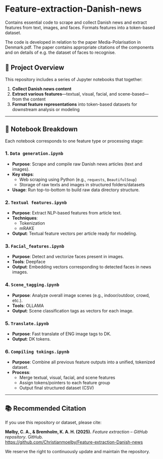 # Feature-extraction-Danish-news

Contains essential code to scrape and collect Danish news and extract features from text, images, and faces. Formats features into a token-based dataset.

The code is developed in relation to the paper Media-Polarisation in Denmark.pdf. The paper contains appropriate citations of the components and on details of e.g. the dataset of faces to recognise. 

## 🚀 Project Overview

This repository includes a series of Jupyter notebooks that together:

1. **Collect Danish news content**  
2. **Extract various features**—textual, visual, facial, and scene-based—from the content  
3. **Format feature representations** into token-based datasets for downstream analysis or modeling

---

## 📂 Notebook Breakdown

Each notebook corresponds to one feature type or processing stage:

### 1. `Data generation.ipynb`  
- **Purpose**: Scrape and compile raw Danish news articles (text and images).  
- **Key steps**:  
  - Web scraping using Python (e.g., `requests`, `BeautifulSoup`)  
  - Storage of raw texts and images in structured folders/datasets  
- **Usage**: Run top-to-bottom to build raw data directory structure.

### 2. `Textual features.ipynb`  
- **Purpose**: Extract NLP-based features from article text.  
- **Techniques**:  
  - Tokenization  
  - mRAKE
- **Output**: Textual feature vectors per article ready for modeling.

### 3. `Facial_features.ipynb`  
- **Purpose**: Detect and vectorize faces present in images.  
- **Tools**: Deepface
- **Output**: Embedding vectors corresponding to detected faces in news images.

### 4. `Scene_tagging.ipynb`  
- **Purpose**: Analyze overall image scenes (e.g., indoor/outdoor, crowd, etc.).  
- **Tools**: OLLAMA
- **Output**: Scene classification tags as vectors for each image.

### 5. `Translate.ipynb`  
- **Purpose**: Fast translate of ENG image tags to DK.  
- **Output**: DK tokens.

### 6. `Compiling tokings.ipynb`  
- **Purpose**: Combine all previous feature outputs into a unified, tokenized dataset.  
- **Process**:  
  - Merge textual, visual, facial, and scene features  
  - Assign tokens/pointers to each feature group  
  - Output final structured dataset (CSV)

---

## 📚 Recommended Citation

If you use this repository or dataset, please cite:

**Mølby, C. A., & Bremholm, K. A. H. (2025).** *Feature extraction – GitHub repository*. GitHub.  
https://github.com/Christianmoelby/Feature-extraction-Danish-news  

We reserve the right to continuously update and maintain the repository.



